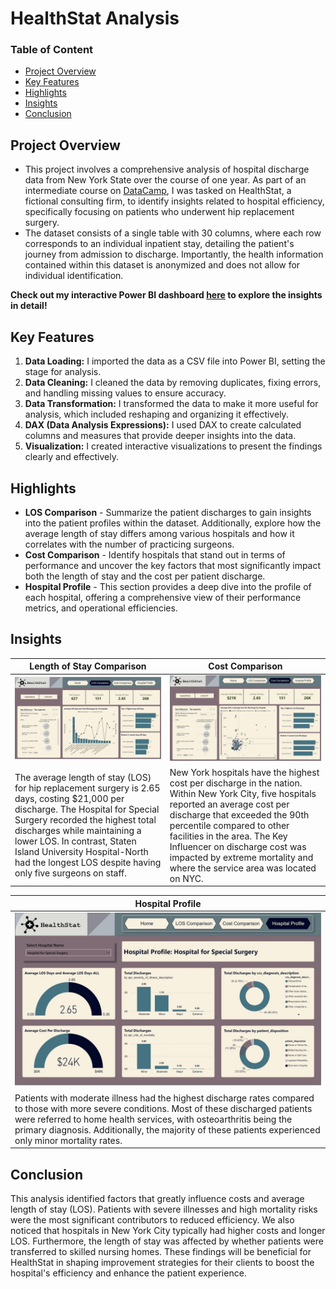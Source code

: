 # HealthStat Analysis 
### Table of Content
- [Project Overview](https://github.com/elizabethwanjiku703/Analyzing-Healthcare-Data-in-Power-BI/edit/main/README.md#project-overview)
- [Key Features](https://github.com/elizabethwanjiku703/Analyzing-Healthcare-Data-in-Power-BI/edit/main/README.md#key-features)
- [Highlights](https://github.com/elizabethwanjiku703/Analyzing-Healthcare-Data-in-Power-BI/edit/main/README.md#highlights)
- [Insights](https://github.com/elizabethwanjiku703/Analyzing-Healthcare-Data-in-Power-BI/edit/main/README.md#insights)
- [Conclusion](https://github.com/elizabethwanjiku703/Analyzing-Healthcare-Data-in-Power-BI/edit/main/README.md#conclusion)
## Project Overview
- This project involves a comprehensive analysis of hospital discharge data from New York State over the course of one year. As part of an intermediate course on [DataCamp](https://app.datacamp.com/learn/courses/case-study-analyzing-healthcare-data-in-power-bi), I was tasked on HealthStat, a fictional consulting firm, to identify insights related to hospital efficiency, specifically focusing on patients who underwent hip replacement surgery.
- The dataset consists of a single table with 30 columns, where each row corresponds to an individual inpatient stay, detailing the patient's journey from admission to discharge. Importantly, the health information contained within this dataset is anonymized and does not allow for individual identification.

**Check out my interactive Power BI dashboard [here](https://app.powerbi.com/view?r=eyJrIjoiOTRlODZjMzEtNjU2Ni00ODc0LWI3MGMtNDkwNmYyNjM2YjFlIiwidCI6ImJmZmI5NzQ4LTRhNTEtNDRjOC05MjBmLTkzOGFjNDc5NzFlNSJ9) to explore the insights in detail!**

## Key Features
1. **Data Loading:** I imported the data as a CSV file into Power BI, setting the stage for analysis.
2. **Data Cleaning:** I cleaned the data by removing duplicates, fixing errors, and handling missing values to ensure accuracy.
3. **Data Transformation:** I transformed the data to make it more useful for analysis, which included reshaping and organizing it effectively.
4. **DAX (Data Analysis Expressions):** I used DAX to create calculated columns and measures that provide deeper insights into the data.
5. **Visualization:** I created interactive visualizations to present the findings clearly and effectively.

## Highlights
- **LOS Comparison** - Summarize the patient discharges to gain insights into the patient profiles within the dataset. Additionally, explore how the average length of stay differs among various hospitals and how it correlates with the number of practicing surgeons.
- **Cost Comparison** - Identify hospitals that stand out in terms of performance and uncover the key factors that most significantly impact both the length of stay and the cost per patient discharge.
- **Hospital Profile** - This section provides a deep dive into the profile of each hospital, offering a comprehensive view of their performance metrics, and operational efficiencies.

## Insights
|Length of Stay Comparison  |  Cost Comparison  |
|-------------------------  |-------------------|
|![LOS Comparison](https://github.com/elizabethwanjiku703/Analyzing-Healthcare-Data-in-Power-BI/blob/main/LOS%20Comparison.jpg)|![Cost Comparison](https://github.com/elizabethwanjiku703/Analyzing-Healthcare-Data-in-Power-BI/blob/main/Cost%20Comparison.jpg)
|The average length of stay (LOS) for hip replacement surgery is 2.65 days, costing $21,000 per discharge. The Hospital for Special Surgery recorded the highest total discharges while maintaining a lower LOS. In contrast, Staten Island University Hospital-North had the longest LOS despite having only five surgeons on staff.|New York hospitals have the highest cost per discharge in the nation. Within New York City, five hospitals reported an average cost per discharge that exceeded the 90th percentile compared to other facilities in the area. The Key Influencer on discharge cost was impacted by extreme mortality and where the service area was located on NYC. |  

| Hospital Profile|
|-----------------|
|![Hospital Profile](https://github.com/elizabethwanjiku703/Analyzing-Healthcare-Data-in-Power-BI/blob/main/Hospital%20Profile.jpg) |
|Patients with moderate illness had the highest discharge rates compared to those with more severe conditions. Most of these discharged patients were referred to home health services, with osteoarthritis being the primary diagnosis. Additionally, the majority of these patients experienced only minor mortality rates.|

## Conclusion
This analysis identified factors that greatly influence costs and average length of stay (LOS). Patients with severe illnesses and high mortality risks were the most significant contributors to reduced efficiency. We also noticed that hospitals in New York City typically had higher costs and longer LOS. Furthermore, the length of stay was affected by whether patients were transferred to skilled nursing homes. These findings will be beneficial for HealthStat in shaping improvement strategies for their clients to boost the hospital's efficiency and enhance the patient experience.
